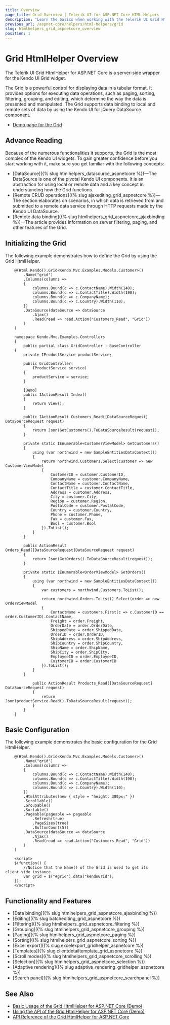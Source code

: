 ```yaml
---
title: Overview
page_title: Grid Overview | Telerik UI for ASP.NET Core HTML Helpers
description: "Learn the basics when working with the Telerik UI Grid HtmlHelper for ASP.NET Core (MVC 6 or ASP.NET Core MVC)."
previous_url: /aspnet-core/helpers/html-helpers/grid
slug: htmlhelpers_grid_aspnetcore_overview
position: 1
---
```


# Grid HtmlHelper Overview

The Telerik UI Grid HtmlHelper for ASP.NET Core is a server-side wrapper for the Kendo UI Grid widget.

The Grid is a powerful control for displaying data in a tabular format. It provides options for executing data operations, such as paging, sorting, filtering, grouping, and editing, which determine the way the data is presented and manipulated. The Grid supports data binding to local and remote sets of data by using the Kendo UI for jQuery DataSource component.

* [Demo page for the Grid](https://demos.telerik.com/aspnet-core/grid/index)

## Advance Reading

Because of the numerous functionalities it supports, the Grid is the most complex of the Kendo UI widgets. To gain greater confidence before you start working with it, make sure you get familiar with the following concepts:

* [DataSource]({% slug htmlhelpers_datasource_aspnetcore %})&mdash;The DataSource is one of the pivotal Kendo UI components. It is an abstraction for using local or remote data and a key concept in understanding how the Grid functions.
* [Remote CRUD operations]({% slug ajaxediting_grid_aspnetcore %})&mdash;The section elaborates on scenarios, in which data is retrieved from and submitted to a remote data service through HTTP requests made by the Kendo UI DataSource.
* [Remote data binding]({% slug htmlhelpers_grid_aspnetcore_ajaxbinding %})&mdash;The article provides information on server filtering, paging, and other features of the Grid.

## Initializing the Grid

The following example demonstrates how to define the Grid by using the Grid HtmlHelper.

```Razor
    @(Html.Kendo().Grid<Kendo.Mvc.Examples.Models.Customer>()
		.Name("grid")
		.Columns(columns =>
		{
			columns.Bound(c => c.ContactName).Width(140);
			columns.Bound(c => c.ContactTitle).Width(190);
			columns.Bound(c => c.CompanyName);
			columns.Bound(c => c.Country).Width(110);
		})
		.DataSource(dataSource => dataSource
			.Ajax()
			.Read(read => read.Action("Customers_Read", "Grid"))
		)
    )
```
```Controller
    namespace Kendo.Mvc.Examples.Controllers
    {
	    public partial class GridController : BaseController
    {
        private IProductService productService;

        public GridController(
            IProductService service)
        {
			productService = service;
		}

        [Demo]
        public IActionResult Index()
        {
            return View();
        }

		public IActionResult Customers_Read([DataSourceRequest] DataSourceRequest request)
		{
			return Json(GetCustomers().ToDataSourceResult(request));
		}

		private static IEnumerable<CustomerViewModel> GetCustomers()
		{
            using (var northwind = new SampleEntitiesDataContext())
            {
                return northwind.Customers.Select(customer => new CustomerViewModel
                {
                    CustomerID = customer.CustomerID,
                    CompanyName = customer.CompanyName,
                    ContactName = customer.ContactName,
                    ContactTitle = customer.ContactTitle,
                    Address = customer.Address,
                    City = customer.City,
                    Region = customer.Region,
                    PostalCode = customer.PostalCode,
                    Country = customer.Country,
                    Phone = customer.Phone,
                    Fax = customer.Fax,
                    Bool = customer.Bool
                }).ToList();
            }
		}

		public ActionResult Orders_Read([DataSourceRequest]DataSourceRequest request)
		{
			return Json(GetOrders().ToDataSourceResult(request));
		}

		private static IEnumerable<OrderViewModel> GetOrders()
		{
            using (var northwind = new SampleEntitiesDataContext())
            {
                var customers = northwind.Customers.ToList();

                return northwind.Orders.ToList().Select(order => new OrderViewModel
                {
                    ContactName = customers.First(c => c.CustomerID == order.CustomerID).ContactName,
                    Freight = order.Freight,
                    OrderDate = order.OrderDate,
                    ShippedDate = order.ShippedDate,
                    OrderID = order.OrderID,
                    ShipAddress = order.ShipAddress,
                    ShipCountry = order.ShipCountry,
                    ShipName = order.ShipName,
                    ShipCity = order.ShipCity,
                    EmployeeID = order.EmployeeID,
                    CustomerID = order.CustomerID
                }).ToList();
            }
		}

            public ActionResult Products_Read([DataSourceRequest] DataSourceRequest request)
            {
                return Json(productService.Read().ToDataSourceResult(request));
            }
        }
    }
```

## Basic Configuration

The following example demonstrates the basic configuration for the Grid HtmlHelper.

```
    @(Html.Kendo().Grid<Kendo.Mvc.Examples.Models.Customer>()
		.Name("grid")
		.Columns(columns =>
		{
			columns.Bound(c => c.ContactName).Width(140);
			columns.Bound(c => c.ContactTitle).Width(190);
			columns.Bound(c => c.CompanyName);
			columns.Bound(c => c.Country).Width(110);
		})
		.HtmlAttributes(new { style = "height: 380px;" })
		.Scrollable()
		.Groupable()
		.Sortable()
		.Pageable(pageable => pageable
			.Refresh(true)
			.PageSizes(true)
			.ButtonCount(5))
		.DataSource(dataSource => dataSource
			.Ajax()
			.Read(read => read.Action("Customers_Read", "Grid"))
		)
    )

    <script>
    $(function() {
        //Notice that the Name() of the Grid is used to get its client-side instance.
        var grid = $("#grid").data("kendoGrid");
    });
    </script>
```

## Functionality and Features

* [Data binding]({% slug htmlhelpers_grid_aspnetcore_ajaxbinding %})
* [Editing]({% slug batchediting_grid_aspnetcore %})
* [Filtering]({% slug htmlhelpers_grid_aspnetcore_filtering %})
* [Grouping]({% slug htmlhelpers_grid_aspnetcore_grouping %})
* [Paging]({% slug htmlhelpers_grid_aspnetcore_paging %})
* [Sorting]({% slug htmlhelpers_grid_aspnetcore_sorting %})
* [Excel export]({% slug excelexport_gridhelper_aspnetcore %})
* [Templates]({% slug clientdetailtemplate_grid_aspnetcore %})
* [Scroll modes]({% slug htmlhelpers_grid_aspnetcore_scrolling %})
* [Selection]({% slug htmlhelpers_grid_aspnetcore_selection %})
* [Adaptive rendering]({% slug adaptive_rendering_gridhelper_aspnetcore %})
* [Search panel]({% slug htmlhelpers_grid_aspnetcore_searchpanel %})

## See Also

* [Basic Usage of the Grid HtmlHelper for ASP.NET Core (Demo)](https://demos.telerik.com/aspnet-core/grid/index)
* [Using the API of the Grid HtmlHelper for ASP.NET Core (Demo)](https://demos.telerik.com/aspnet-core/grid/api)
* [API Reference of the Grid HtmlHelper for ASP.NET Core](/api/grid)
